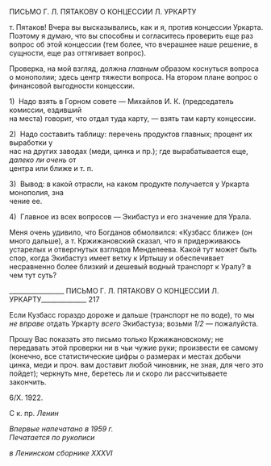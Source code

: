 ПИСЬМО Г. Л. ПЯТАКОВУ О КОНЦЕССИИ Л. УРКАРТУ

т. Пятаков! Вчера вы высказывались, как и я, против концессии Уркарта. Поэтому я думаю, что вы способны и согласитесь проверить еще раз вопрос об этой концессии (тем более, что вчерашнее наше решение, в сущности, еще раз оттягивает вопрос).

Проверка, на мой взгляд, должна _главным_ образом коснуться вопроса о монополии; здесь центр тяжести вопроса. На втором плане вопрос о финансовой выгодности кон­цессии.

1)  Надо взять в Горном совете — Михайлов И. К. (председатель комиссии, ездивший  
на места) говорит, что отдал туда карту, — взять там карту концессии.

2)  Надо составить таблицу: перечень продуктов главных; процент их выработки у  
нас на других заводах (меди, цинка и пр.); где вырабатывается еще, _далеко ли очень_ от  
центра или ближе и т. п.

3)  Вывод: в какой отрасли, на каком продукте получается у Уркарта монополия, зна­  
чение ее.

4)  Главное из всех вопросов — Экибастуз и его значение для Урала.

Меня очень удивило, что Богданов обмолвился: «Кузбасс ближе» (он много дальше), а т. Кржижановский сказал, что я придерживаюсь устарелых и отвергнутых взглядов Менделеева. Какой тут может быть спор, когда Экибастуз имеет ветку к Иртышу и обеспечивает несравненно более близкий и дешевый водный транспорт к Уралу? в чем тут суть?

  

_________________ ПИСЬМО Г. Л. ПЯТАКОВУ О КОНЦЕССИИ Л. УРКАРТУ______________ 217

Если Кузбасс гораздо дороже и дальше (транспорт не по воде), то мы _не вправе_ от­дать Уркарту _всего_ Экибастуза; возьми _1/2_ — пожалуйста.

Прошу Вас показать это письмо только Кржижановскому; не передавать этой про­верки ни в чьи чужие руки; произвести ее самому (конечно, все статистические цифры о размерах и местах добычи цинка, меди и проч. вам доставит любой чиновник, не зная, для чего это пойдет); черкнуть мне, беретесь ли и скоро ли рассчитываете закончить.

6/Х. 1922.

С к. пр. _Ленин_

_Впервые напечатано в 1959 г.                                                             Печатается по рукописи_

_в Ленинском сборнике_ _XXXVI_